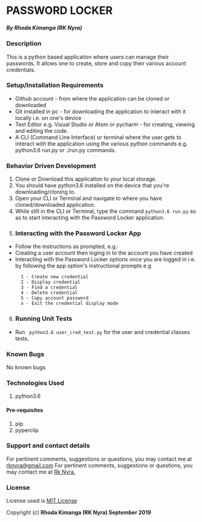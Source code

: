 # PASSWORD LOCKER

##### By **Rhoda Kimanga (RK Nyra)**

### Description
This is a python based application where users can manage their passwords. It allows one to create, store and copy their various account credentials.


### Setup/Installation Requirements
* Github account - from where the application can be cloned or downloaded
* Git installed in pc - for downloading the application to interact with it locally i.e. on one's device
* Text Editor e.g. Visual Studio or Atom or pycharm - for creating, viewing and editing the code.
* A CLI (Command Line Interface) or terminal where the user gets to interact with the application using the various python commands e.g. python3.6 run.py or ./run.py commands.



### Behavior Driven Development
1. Clone or Download this application to your local storage.
2. You should have python3.6 installed on the device that you're downloading/cloning to.
3. Open your CLI or Terminal and navigate to where you have cloned/downloaded application.
4. While still in the CLI or Terminal, type the command ```python3.6 run.py``` so as to start interacting with the Password Locker application.
5. ### Interacting with the Password Locker App
  * Follow the instructions as prompted, e.g.:
  * Creating a user account then loging in to the account you have created
  * Interacting with the Password Locker options once you are logged in i.e. by following the app option's instructional prompts e.g
    ``` 
      1 - Create new credential
      2 - Display credential
      3 - Find a credential
      4 - Delete credential
      5 - Copy account password
      x - Exit the credential display mode
    ```
6. ### Running Unit Tests
  * Run ``` python3.6 user_cred_test.py``` for the user and credential classes tests.
  

### Known Bugs
No known bugs

### Technologies Used
1. python3.6 
 #### Pre-requisites
  1. pip
  2. pyperclip

### Support and contact details
For pertinent comments, suggestions or questions, you may contact me at <a href="https://www.gmail.com/">rknyra@gmail.com</a>
For pertinent comments, suggestions or questions, you may contact me at [Rk Nyra.](https://www.gmail.com/)

### License
License used is <a href="https://choosealicense.com/licenses/mit/">MIT License</a> <br>

Copyright (c) **Rhoda Kimanga (RK Nyra) September 2019**


